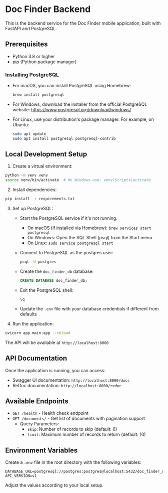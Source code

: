 # Doc Finder Backend

This is the backend service for the Doc Finder mobile application, built with FastAPI and PostgreSQL.

## Prerequisites

- Python 3.8 or higher
- pip (Python package manager)

### Installing PostgreSQL

- For macOS, you can install PostgreSQL using Homebrew:
  ```bash
  brew install postgresql
  ```

- For Windows, download the installer from the official PostgreSQL website: https://www.postgresql.org/download/windows/

- For Linux, use your distribution's package manager. For example, on Ubuntu:
  ```bash
  sudo apt update
  sudo apt install postgresql postgresql-contrib
  ```

## Local Development Setup

1. Create a virtual environment:
```bash
python -m venv venv
source venv/bin/activate  # On Windows use: venv\Scripts\activate
```

2. Install dependencies:
```bash
pip install -r requirements.txt
```

3. Set up PostgreSQL:
   
   - Start the PostgreSQL service if it's not running. 
     - On macOS (if installed via Homebrew): `brew services start postgresql`
     - On Windows: Open the SQL Shell (psql) from the Start menu.
     - On Linux: `sudo service postgresql start`

   - Connect to PostgreSQL as the postgres user:
     ```bash
     psql -U postgres
     ```
   
   - Create the `doc_finder_db` database:
     ```sql
     CREATE DATABASE doc_finder_db;
     ```
   
   - Exit the PostgreSQL shell:
     ```
     \q
     ```

   - Update the `.env` file with your database credentials if different from defaults

4. Run the application:
```bash
uvicorn app.main:app --reload
```

The API will be available at `http://localhost:8000`

## API Documentation

Once the application is running, you can access:
- Swagger UI documentation: `http://localhost:8000/docs`
- ReDoc documentation: `http://localhost:8000/redoc`

## Available Endpoints

- `GET /health` - Health check endpoint
- `GET /documents/` - Get list of documents with pagination support
  - Query Parameters:
    - `skip`: Number of records to skip (default: 0)
    - `limit`: Maximum number of records to return (default: 10)

## Environment Variables

Create a `.env` file in the root directory with the following variables:
```
DATABASE_URL=postgresql://postgres:postgres@localhost:5432/doc_finder_db
API_VERSION=v1
```

Adjust the values according to your local setup. 